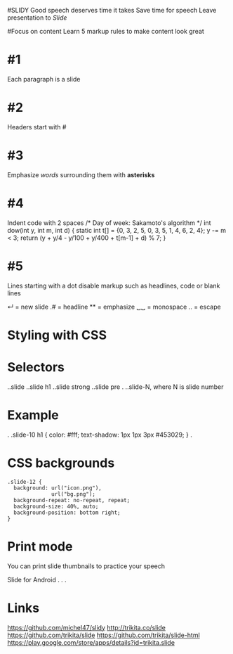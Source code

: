   #SLIDY
  Good speech deserves time it takes
  Save time for speech
  Leave presentation to *Slide*

  #Focus on content
  Learn 5 markup rules
  to make content look great

  # #1
  Each paragraph is a slide

  # #2
  Headers start with #

  # #3
  Emphasize *words*
  surrounding them with **asterisks**

  # #4
  Indent code with 2 spaces
    /* Day of week: Sakamoto's algorithm */
    int dow(int y, int m, int d)
    {
      static int t[] = {0, 3, 2, 5, 0, 3, 5, 1, 4, 6, 2, 4};
      y -= m < 3;
      return (y + y/4 - y/100 + y/400 + t[m-1] + d) % 7;
    }

  # #5
  Lines starting with a dot
  disable markup such as
  headlines, code or blank lines

  ↵  = new slide
  .# = headline
  ** = emphasize
  ␣␣ = monospace
  .. = escape

  # Styling with CSS

  # Selectors
  ..slide
  ..slide h1
  ..slide strong
  ..slide pre
  .
  ..slide-N, where N is slide number

  # Example
  .
    .slide-10 h1 {
      color: #fff;
      text-shadow: 1px 1px 3px #453029;
    }
  .

  # CSS backgrounds
    .slide-12 {
      background: url("icon.png"),
                  url("bg.png");
      background-repeat: no-repeat, repeat;
      background-size: 40%, auto;
      background-position: bottom right;
    }


  # Print mode
  You can print slide thumbnails
  to practice your speech

  Slide for Android
  .
  .
  .

  # Links
  <a href=https://github.com/michel47/slidy>https://github.com/michel47/slidy</a>
  http://trikita.co/slide
  https://github.com/trikita/slide
  https://github.com/trikita/slide-html
  https://play.google.com/store/apps/details?id=trikita.slide
